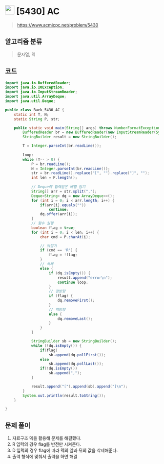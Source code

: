 # <img src="https://d2gd6pc034wcta.cloudfront.net/tier/11.svg" width="30"> [5430] AC
> https://www.acmicpc.net/problem/5430
## 알고리즘 분류
> 문자열, 덱

## 코드
```java
import java.io.BufferedReader;
import java.io.IOException;
import java.io.InputStreamReader;
import java.util.ArrayDeque;
import java.util.Deque;

public class Baek_5430_AC {
	static int T, N;
	static String P, str;

	public static void main(String[] args) throws NumberFormatException, IOException {
		BufferedReader br = new BufferedReader(new InputStreamReader(System.in));
		StringBuilder result = new StringBuilder();

		T = Integer.parseInt(br.readLine());
		
		loop:
		while (T-- > 0) {
			P = br.readLine();
			N = Integer.parseInt(br.readLine());
			str = br.readLine().replace("[", "").replace("]", "");
			int len = P.length();
			
			// Deque에 입력받은 배열 담기
			String[] arr = str.split(",");
			Deque<String> dq = new ArrayDeque<>();
			for (int i = 0; i < arr.length; i++) {
				if(arr[i].equals(""))
					continue;
				dq.offer(arr[i]);
			}
			// 함수 실행
			boolean flag = true;
			for (int i = 0; i < len; i++) {
				char cmd = P.charAt(i);

				// 뒤집기
				if (cmd == 'R') {
					flag = !flag;
				}
				// 삭제
				else {
					if (dq.isEmpty()) {
						result.append("error\n");
						continue loop;
					}
					// 정방향
					if (flag) {
						dq.removeFirst();
					}
					// 역방향
					else {
						dq.removeLast();
					}
				}
			}

			StringBuilder sb = new StringBuilder();
			while (!dq.isEmpty()) {
				if(flag)
					sb.append(dq.pollFirst());
				else 
					sb.append(dq.pollLast());
				if(!dq.isEmpty())
					sb.append(",");
			}

			result.append("[").append(sb).append("]\n");
		}
		System.out.println(result.toString());
	}

}

```

## 문제 풀이

1. 자료구조 덱을 활용해 문제를 해결했다.
2. R 입력의 경우 flag를 반전만 시켜준다.
3. D 입력의 경우 flag에 따라 덱의 앞과 뒤의 값을 삭제해준다.
4. 출력 형식에 맞춰서 출력을 하면 해결

